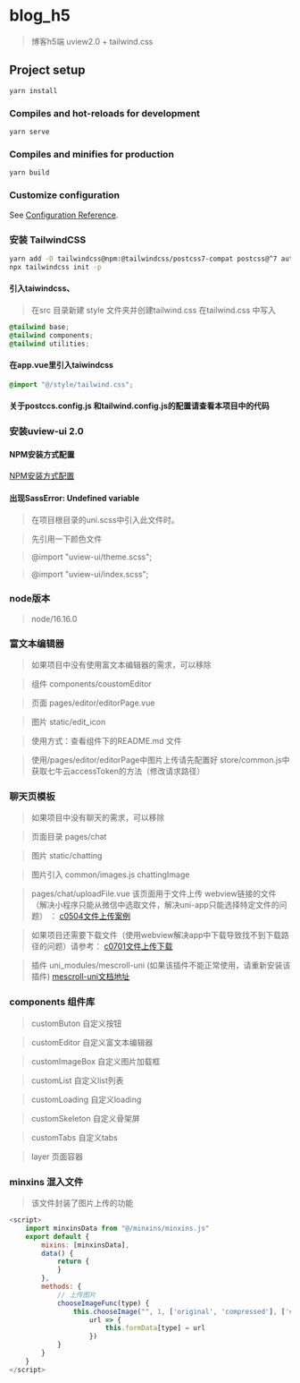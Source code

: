 #  blog_h5
> 博客h5端
> uview2.0 +  tailwind.css

## Project setup
```
yarn install
```

### Compiles and hot-reloads for development
```
yarn serve
```

### Compiles and minifies for production
```
yarn build
```

### Customize configuration
See [Configuration Reference](https://cli.vuejs.org/config/).


### 安装 TailwindCSS

```bash
yarn add -D tailwindcss@npm:@tailwindcss/postcss7-compat postcss@^7 autoprefixer@^9 postcss-class-rename@^1 postcss-remove-selectors@^2 postcss-scss@^3
npx tailwindcss init -p
```
#### 引入taiwindcss、
>在src 目录新建 style 文件夹并创建tailwind.css
>在tailwind.css 中写入

```css
@tailwind base;
@tailwind components;
@tailwind utilities;
```
#### 在app.vue里引入taiwindcss 
```css
@import "@/style/tailwind.css";
```
#### 关于postccs.config.js 和tailwind.config.js的配置请查看本项目中的代码

### 安装uview-ui 2.0
#### NPM安装方式配置  
[NPM安装方式配置 ](https://www.uviewui.com/components/npmSetting.html#_5-cli)
####  出现SassError: Undefined variable
>在项目根目录的uni.scss中引入此文件时。

>先引用一下颜色文件

>@import "uview-ui/theme.scss";

>@import "uview-ui/index.scss";

### node版本
> node/16.16.0

### 富文本编辑器
> 如果项目中没有使用富文本编辑器的需求，可以移除

> 组件 components/coustomEditor

> 页面 pages/editor/editorPage.vue

> 图片 static/edit_icon

> 使用方式：查看组件下的README.md 文件

> 使用/pages/editor/editorPage中图片上传请先配置好 store/common.js中获取七牛云accessToken的方法（修改请求路径）

### 聊天页模板 
> 如果项目中没有聊天的需求，可以移除

> 页面目录 pages/chat

> 图片 static/chatting

> 图片引入 common/images.js  chattingImage

> pages/chat/uploadFile.vue 该页面用于文件上传 webview链接的文件（解决小程序只能从微信中选取文件，解决uni-app只能选择特定文件的问题） ： [c0504文件上传案例](https://git.huizhouyiren.com/lijinshen/com.huizhouyiren.c0504.uploadfile)

> 如果项目还需要下载文件（使用webview解决app中下载导致找不到下载路径的问题）请参考： [c0701文件上传下载](https://git.huizhouyiren.com/lijinshen/com.huizhouyiren.b0701.uploadFile)

> 插件 uni_modules/mescroll-uni   (如果该插件不能正常使用，请重新安装该插件)
[mescroll-uni文档地址](http://www.mescroll.com/uni.html)

### components 组件库
> customButon  自定义按钮
 
> customEditor 自定义富文本编辑器

> customImageBox 自定义图片加载框

> customList  自定义list列表

> customLoading 自定义loading

> customSkeleton 自定义骨架屏

> customTabs 自定义tabs

> layer 页面容器

### minxins 混入文件
> 该文件封装了图片上传的功能
``` javascript
<script>
	import minxinsData from "@/minxins/minxins.js"
	export default {
		mixins: [minxinsData],
		data() {
			return {
			}
		},
		methods: {
			// 上传图片
			chooseImageFunc(type) {
				this.chooseImage("", 1, ['original', 'compressed'], ['camera'], {},
					url => {
						this.formData[type] = url
					})
			}
		}
	}
</script>

```